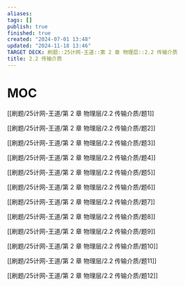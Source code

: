 ```yaml
---
aliases: 
tags: []
publish: true
finished: true
created: "2024-07-01 13:48"
updated: "2024-11-18 13:46"
TARGET DECK: 刷题::25计网-王道::第 2 章 物理层::2.2 传输介质
title: 2.2 传输介质
---
```

# MOC

[[刷题/25计网-王道/第 2 章 物理层/2.2 传输介质/题1]]

[[刷题/25计网-王道/第 2 章 物理层/2.2 传输介质/题2]]

[[刷题/25计网-王道/第 2 章 物理层/2.2 传输介质/题3]]

[[刷题/25计网-王道/第 2 章 物理层/2.2 传输介质/题4]]

[[刷题/25计网-王道/第 2 章 物理层/2.2 传输介质/题5]]

[[刷题/25计网-王道/第 2 章 物理层/2.2 传输介质/题6]]

[[刷题/25计网-王道/第 2 章 物理层/2.2 传输介质/题7]]

[[刷题/25计网-王道/第 2 章 物理层/2.2 传输介质/题8]]

[[刷题/25计网-王道/第 2 章 物理层/2.2 传输介质/题9]]

[[刷题/25计网-王道/第 2 章 物理层/2.2 传输介质/题10]]

[[刷题/25计网-王道/第 2 章 物理层/2.2 传输介质/题11]]

[[刷题/25计网-王道/第 2 章 物理层/2.2 传输介质/题12]]

